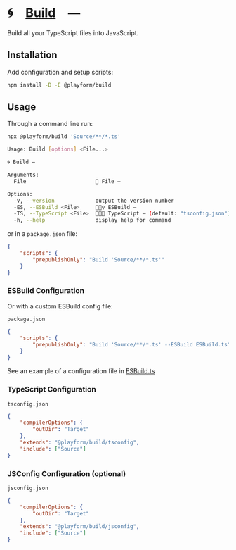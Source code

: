 # 🌀 [Build] —

Build all your TypeScript files into JavaScript.

## Installation

Add configuration and setup scripts:

```sh
npm install -D -E @playform/build
```

## Usage

Through a command line run:

```sh
npx @playform/build 'Source/**/*.ts'
```

```sh
Usage: Build [options] <File...>

🌀 Build —

Arguments:
  File                      📂 File —

Options:
  -V, --version             output the version number
  -ES, --ESBuild <File>     👷🏻‍♀️ ESBuild —
  -TS, --TypeScript <File>  👨🏻‍💻 TypeScript — (default: "tsconfig.json")
  -h, --help                display help for command
```

or in a `package.json` file:

```json
{
	"scripts": {
		"prepublishOnly": "Build 'Source/**/*.ts'"
	}
}
```

### ESBuild Configuration

Or with a custom ESBuild config file:

`package.json`

```json
{
	"scripts": {
		"prepublishOnly": "Build 'Source/**/*.ts' --ESBuild ESBuild.ts"
	}
}
```

See an example of a configuration file in
[ESBuild.ts](Source/Variable/ESBuild.ts)

### TypeScript Configuration

`tsconfig.json`

```json
{
	"compilerOptions": {
		"outDir": "Target"
	},
	"extends": "@playform/build/tsconfig",
	"include": ["Source"]
}
```

### JSConfig Configuration (optional)

`jsconfig.json`

```json
{
	"compilerOptions": {
		"outDir": "Target"
	},
	"extends": "@playform/build/jsconfig",
	"include": ["Source"]
}
```

[ESBuild]: HTTPS://NPMJS.Org/esbuild
[TypeDoc]: HTTPS://NPMJS.Org/typedoc
[Build]: HTTPS://NPMJS.Org/@playform/build
